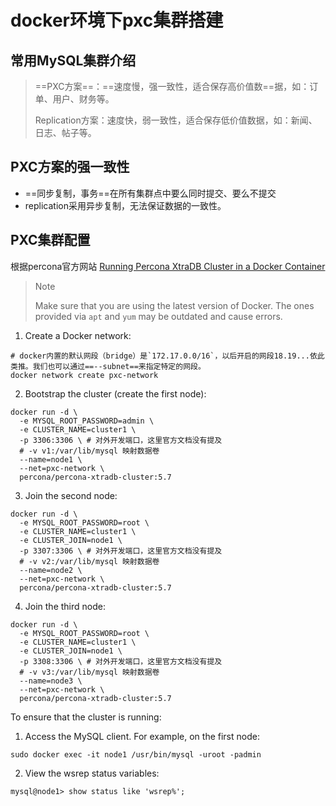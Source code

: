# docker环境下pxc集群搭建

## 常用MySQL集群介绍

> ==PXC方案==：==速度慢，强一致性，适合保存高价值数==据，如：订单、用户、财务等。
>
> Replication方案：速度快，弱一致性，适合保存低价值数据，如：新闻、日志、帖子等。

## PXC方案的强一致性

* ==同步复制，事务==在所有集群点中要么同时提交、要么不提交
* replication采用异步复制，无法保证数据的一致性。

## PXC集群配置

根据percona官方网站 [Running Percona XtraDB Cluster in a Docker Container](https://www.percona.com/doc/percona-xtradb-cluster/LATEST/install/docker.html)

> Note
>
> Make sure that you are using the latest version of Docker. The ones provided via `apt` and `yum` may be outdated and cause errors.

1. Create a Docker network:

```shell
# docker内置的默认网段（bridge）是`172.17.0.0/16`，以后开启的网段18.19...依此类推。我们也可以通过==--subnet==来指定特定的网段。
docker network create pxc-network
```

2. Bootstrap the cluster (create the first node):

```shell
docker run -d \
  -e MYSQL_ROOT_PASSWORD=admin \
  -e CLUSTER_NAME=cluster1 \
  -p 3306:3306 \ # 对外开发端口，这里官方文档没有提及
  # -v v1:/var/lib/mysql 映射数据卷
  --name=node1 \
  --net=pxc-network \
  percona/percona-xtradb-cluster:5.7
```

3. Join the second node:

```shell
docker run -d \
  -e MYSQL_ROOT_PASSWORD=root \
  -e CLUSTER_NAME=cluster1 \
  -e CLUSTER_JOIN=node1 \
  -p 3307:3306 \ # 对外开发端口，这里官方文档没有提及
  # -v v2:/var/lib/mysql 映射数据卷
  --name=node2 \
  --net=pxc-network \
  percona/percona-xtradb-cluster:5.7
```

4. Join the third node:

```shell
docker run -d \
  -e MYSQL_ROOT_PASSWORD=root \
  -e CLUSTER_NAME=cluster1 \
  -e CLUSTER_JOIN=node1 \
  -p 3308:3306 \ # 对外开发端口，这里官方文档没有提及
  # -v v3:/var/lib/mysql 映射数据卷
  --name=node3 \
  --net=pxc-network \
  percona/percona-xtradb-cluster:5.7
```

To ensure that the cluster is running:

1. Access the MySQL client. For example, on the first node:

```shell
sudo docker exec -it node1 /usr/bin/mysql -uroot -padmin
```

2. View the wsrep status variables:

```shell
mysql@node1> show status like 'wsrep%';
```